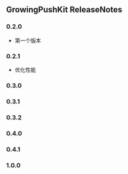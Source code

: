 ## GrowingPushKit ReleaseNotes

### 0.2.0

* 第一个版本

### 0.2.1

* 优化性能

### 0.3.0

### 0.3.1

### 0.3.2

### 0.4.0

### 0.4.1

### 1.0.0
